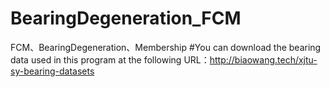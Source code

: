 # BearingDegeneration_FCM
FCM、BearingDegeneration、Membership
#You can download the bearing data used in this program at the following URL：http://biaowang.tech/xjtu-sy-bearing-datasets
